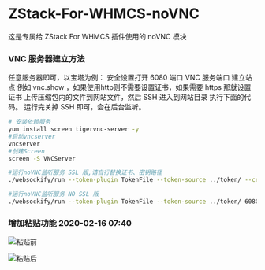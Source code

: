 # ZStack-For-WHMCS-noVNC
这是专属给 ZStack For WHMCS 插件使用的 noVNC 模块

### VNC 服务器建立方法
任意服务器即可，以宝塔为例：
安全设置打开 6080 端口 VNC 服务端口
建立站点 例如 vnc.show ，如果使用http则不需要设置证书，如果需要 https 那就设置证书
上传压缩包内的文件到网站文件，然后 SSH 进入到网站目录 执行下面的代码。
运行完关掉 SSH 即可，会在后台监听。

```sh
# 安装依赖服务
yum install screen tigervnc-server -y
#启动vncserver
vncserver
#创建Screen
screen -S VNCServer
```
```sh
#运行noVNC监听服务 SSL 版,请自行替换证书、密钥路径
./websockify/run --token-plugin TokenFile --token-source ../token/ --cert /www/server/panel/vhost/cert/vnc.show/fullchain.pem --key /www/server/panel/vhost/cert/vnc.show/privkey.pem 6080
```
```sh
#运行noVNC监听服务 NO SSL 版
./websockify/run --token-plugin TokenFile --token-source ../token/ 6080
```
### 增加粘贴功能 2020-02-16 07:40
![粘贴前](https://cdn.modulesocean.com/l8crw.png)

![粘贴后](https://cdn.modulesocean.com/5ebjl.png)
